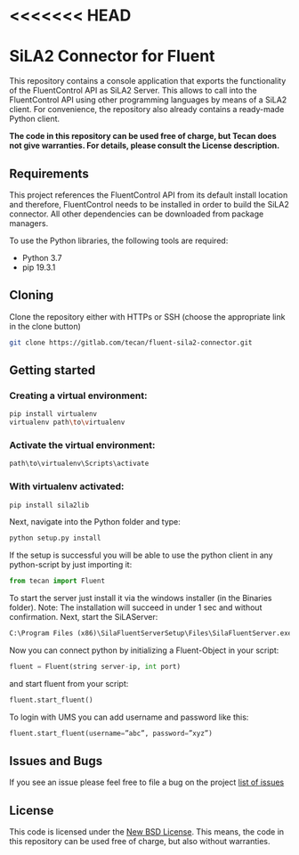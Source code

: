 <<<<<<< HEAD
=======
# SiLA2 Connector for Fluent
This repository contains a console application that exports the functionality of the FluentControl API as SiLA2 Server. 
This allows to call into the FluentControl API using other programming languages by means of a SiLA2 client. For convenience, the repository also already contains a ready-made Python client.

**The code in this repository can be used free of charge, but Tecan does not give warranties. For details, please consult the License description.**

## Requirements
This project references the FluentControl API from its default install location and therefore, FluentControl needs to be installed in order to build the SiLA2 connector. All other dependencies can be downloaded from package managers.

To use the Python libraries, the following tools are required:
* Python 3.7
* pip 19.3.1

## Cloning
Clone the repository either with HTTPs or SSH (choose the appropriate link in the clone button)
```bash
git clone https://gitlab.com/tecan/fluent-sila2-connector.git
```

## Getting started

### Creating a virtual environment:
```bash
pip install virtualenv
virtualenv path\to\virtualenv
```

### Activate the virtual environment:
```bash
path\to\virtualenv\Scripts\activate
```

### With virtualenv activated:
```bash
pip install sila2lib
```

Next, navigate into the Python folder and type:
```bash
python setup.py install
```

If the setup is successful you will be able to use the python client in any python-script by just importing it:
```python
from tecan import Fluent
```

To start the server just install it via the windows installer (in the Binaries folder). Note: The installation will succeed in under 1 sec and without confirmation. Next, start the SiLAServer: 
```cmd
C:\Program Files (x86)\SilaFluentServerSetup\Files\SilaFluentServer.exe
```

Now you can connect python by initializing a Fluent-Object in your script:

```python
fluent = Fluent(string server-ip, int port)
```

and start fluent from your script:
```python
fluent.start_fluent()
```

To login with UMS you can add username and password like this:
```python
fluent.start_fluent(username=”abc”, password=”xyz”)
```


## Issues and Bugs
If you see an issue please feel free to file a bug on the project [list of issues](https://gitlab.com/tecan/fluent-sila2-connector/issues)

## License
This code is licensed under the [New BSD License](https://choosealicense.com/licenses/bsd-3-clause/). This means, the code in this repository can be used free of charge, but also without warranties.